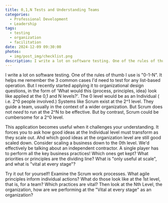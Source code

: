 ```yaml
---
title: 0,1,N Tests and Understanding Teams
categories:
  - Professional Development
  - Leadership
tags:
  - testing
  - organization
  - facilitation
date: 2024-12-09 09:30:00
photos: 
  - img/post_img/checklist.png
description: I write a lot on software testing. One of the rules of thumb I use is "0-1-N". I recently discovered this rule also applies to organizations
---
```

I write a lot on software testing. One of the rules of thumb I use is "0-1-N". It helps me remember the 3 common cases I'd need to test for any list-based operation. But I recently started applying it to organizational design questions, in the form of 'What would this {process, principles, idea} look like applied at the 0,1 and N levels?'. The 0 level would be as an Individual ( i.e. 2^0 people involved.) Systems like Scrum exist at the 2^1 level. They guide a team, usually in the context of a wider organization. But Scrum does not _need_ to run at the 2^N to be effective. But by contrast, Scrum could be cumbersome for a 2^0 level.

This application becomes useful when it challenges your understanding. It forces you to ask how good ideas at the Individual level must transform as they scale out. Ahd which good ideas at the organization level are still good scaled down. 
Consider scaling a business down to the 0th level. We'd effectively be talking about an independent contractor. A single player has to perform all the key business practices! Which ones get kept? What priorities or principles are the dividing line? What is "only useful at scale", and what is "vital at every stage"?

Try it out for yourself! Examine the Scrum work processes. What agile principles inform individual actions? What do those look like at the 1st level, that is, for a team? Which practices are vital? 
Then look at the Nth Level, the organization, how are we performing at the "Vital at every stage" as an organization?
